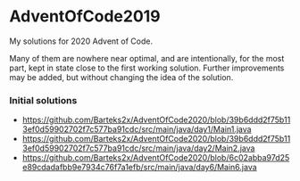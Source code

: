 # AdventOfCode2019

My solutions for 2020 Advent of Code.

Many of them are nowhere near optimal, and are intentionally, for the most part, kept in state close to the first working solution.
Further improvements may be added, but without changing the idea of the solution.

### Initial solutions
 * https://github.com/Barteks2x/AdventOfCode2020/blob/39b6ddd2f75b113ef0d59902702f7c577ba91cdc/src/main/java/day1/Main1.java
 * https://github.com/Barteks2x/AdventOfCode2020/blob/39b6ddd2f75b113ef0d59902702f7c577ba91cdc/src/main/java/day2/Main2.java
 * https://github.com/Barteks2x/AdventOfCode2020/blob/6c02abba97d25e89cdadafbb9e7934c76f7a1efb/src/main/java/day6/Main6.java